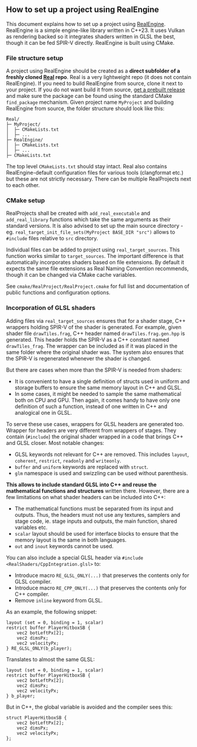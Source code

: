 ## How to set up a project using RealEngine

This document explains how to set up a project using [RealEngine](https://github.com/ZADNE/RealEngine). RealEngine is a simple engine-like library written in C++23. It uses Vulkan as rendering backed so it integrates shaders written in GLSL the best, though it can be fed SPIR-V directly. RealEngine is built using CMake.

### File structure setup

A project using RealEngine should be created as a **direct subfolder of a freshly cloned [Real](https://github.com/ZADNE/Real) repo**. Real is a very lightweight repo (it does not contain RealEngine). If you need to build RealEngine from source, clone it next to your project. If you do not want build it from source, [get a prebuilt release](https://github.com/ZADNE/RealEngine/releases) and make sure the package can be found using the standard CMake `find_package` mechanism. Given project name `MyProject` and building RealEngine from source, the folder structure should look like this:

```
Real/
├─ MyProject/
│  ├─ CMakeLists.txt
│  ├─ ...
├─ RealEngine/
│  ├─ CMakeLists.txt
│  ├─ ...
├─ CMakeLists.txt
```

The top level `CMakeLists.txt` should stay intact. Real also contains RealEngine-default configuration files for various tools (clangformat etc.) but these are not strictly necessary. There can be multiple RealProjects next to each other.

### CMake setup

RealProjects shall be created with `add_real_executable` and `add_real_library` functions which take the same arguments as their standard versions. It is also advised to set up the main source directory - eg. `real_target_init_file_sets(MyProject BASE_DIR "src")` allows to `#include` files relative to `src` directory.

Individual files can be added to project using `real_target_sources`. This function works similar to `target_sources`. The important difference is that automatically incorporates shaders based on file extensions. By default it expects the same file extensions as Real Naming Convention recommends, though it can be changed via CMake cache variables.

See `cmake/RealProject/RealProject.cmake` for full list and documentation of public functions and configuration options.

### Incorporation of GLSL shaders

Adding files via `real_target_sources` ensures that for a shader stage, C++ wrappers holding SPIR-V of the shader is generated. For example, given shader file `drawTiles.frag`, C++ header named `drawTiles.frag.gen.hpp` is generated. This header holds the SPIR-V as a C++ constant named `drawTiles_frag`. The wrapper can be included as if it was placed in the same folder where the original shader was. The system also ensures that the SPIR-V is regenerated whenever the shader is changed.

But there are cases when more than the SPIR-V is needed from shaders:

* It is convenient to have a single definition of structs used in uniform and storage buffers to ensure the same memory layout in C++ and GLSL.
* In some cases, it might be needed to sample the same mathematical both on CPU and GPU. Then again, it comes handy to have only one definition of such a function, instead of one written in C++ and analogical one in GLSL.

To serve these use cases, wrappers for GLSL headers are generated too. Wrapper for headers are very different from wrappers of stages. They contain (`#include`) the original shader wrapped in a code that brings C++ and GLSL closer. Most notable changes:

* GLSL keywords not relevant for C++ are removed. This includes `layout`, `coherent`, `restrict`, `readonly` and `writeonly`.
* `buffer` and `uniform` keywords are replaced with `struct`.
* `glm` namespace is used and swizzling can be used without parenthesis.

**This allows to include standard GLSL into C++ and reuse the mathematical functions and structures** written there. However, there are a few limitations on what shader headers can be included into C++:

* The mathematical functions must be separated from its input and outputs. Thus, the headers must not use any textures, samplers and stage code, ie. stage inputs and outputs, the main function, shared variables etc.
* `scalar` layout should be used for interface blocks to ensure that the memory layout is the same in both languages.
* `out` and `inout` keywords cannot be used.

You can also include a special GLSL header via `#include <RealShaders/CppIntegration.glsl>` to:

* Introduce macro `RE_GLSL_ONLY(...)` that preserves the contents only for GLSL compiler.
* Introduce macro `RE_CPP_ONLY(...)` that preserves the contents only for C++ compiler.
* Remove `inline` keyword from GLSL.

As an example, the following snippet:

```
layout (set = 0, binding = 1, scalar)
restrict buffer PlayerHitboxSB {
    vec2 botLeftPx[2];
    vec2 dimsPx;
    vec2 velocityPx;
} RE_GLSL_ONLY(b_player);
```

Translates to almost the same GLSL:

```
layout (set = 0, binding = 1, scalar)
restrict buffer PlayerHitboxSB {
    vec2 botLeftPx[2];
    vec2 dimsPx;
    vec2 velocityPx;
} b_player;
```

But in C++, the global variable is avoided and the compiler sees this:

```
struct PlayerHitboxSB {
    vec2 botLeftPx[2];
    vec2 dimsPx;
    vec2 velocityPx;
};
```
